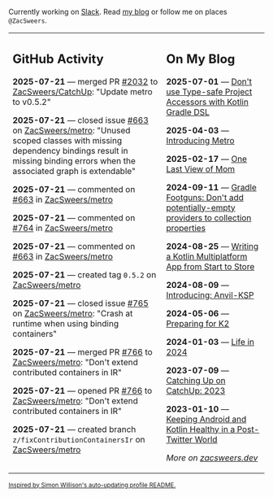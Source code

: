 Currently working on [Slack](https://slack.com/). Read [my blog](https://zacsweers.dev/) or follow me on places `@ZacSweers`.

<table><tr><td valign="top" width="60%">

## GitHub Activity
<!-- githubActivity starts -->
**2025-07-21** — merged PR [#2032](https://github.com/ZacSweers/CatchUp/pull/2032) to [ZacSweers/CatchUp](https://github.com/ZacSweers/CatchUp): "Update metro to v0.5.2"

**2025-07-21** — closed issue [#663](https://github.com/ZacSweers/metro/issues/663) on [ZacSweers/metro](https://github.com/ZacSweers/metro): "Unused scoped classes with missing dependency bindings result in missing binding errors when the associated graph is extendable"

**2025-07-21** — commented on [#663](https://github.com/ZacSweers/metro/issues/663#issuecomment-3097685141) in [ZacSweers/metro](https://github.com/ZacSweers/metro)

**2025-07-21** — commented on [#764](https://github.com/ZacSweers/metro/issues/764#issuecomment-3097667070) in [ZacSweers/metro](https://github.com/ZacSweers/metro)

**2025-07-21** — commented on [#663](https://github.com/ZacSweers/metro/issues/663#issuecomment-3097662591) in [ZacSweers/metro](https://github.com/ZacSweers/metro)

**2025-07-21** — created tag `0.5.2` on [ZacSweers/metro](https://github.com/ZacSweers/metro)

**2025-07-21** — closed issue [#765](https://github.com/ZacSweers/metro/issues/765) on [ZacSweers/metro](https://github.com/ZacSweers/metro): "Crash at runtime when using binding containers"

**2025-07-21** — merged PR [#766](https://github.com/ZacSweers/metro/pull/766) to [ZacSweers/metro](https://github.com/ZacSweers/metro): "Don't extend contributed containers in IR"

**2025-07-21** — opened PR [#766](https://github.com/ZacSweers/metro/pull/766) to [ZacSweers/metro](https://github.com/ZacSweers/metro): "Don't extend contributed containers in IR"

**2025-07-21** — created branch `z/fixContributionContainersIr` on [ZacSweers/metro](https://github.com/ZacSweers/metro)
<!-- githubActivity ends -->
</td><td valign="top" width="40%">

## On My Blog
<!-- blog starts -->
**2025-07-01** — [Don't use Type-safe Project Accessors with Kotlin Gradle DSL](https://www.zacsweers.dev/dont-use-type-safe-project-accessors-with-kotlin-gradle-dsl/)

**2025-04-03** — [Introducing Metro](https://www.zacsweers.dev/introducing-metro/)

**2025-02-17** — [One Last View of Mom](https://www.zacsweers.dev/one-last-view-of-mom/)

**2024-09-11** — [Gradle Footguns: Don't add potentially-empty providers to collection properties](https://www.zacsweers.dev/gradle-footgun-adding-empty-providers-to-collection-properties/)

**2024-08-25** — [Writing a Kotlin Multiplatform App from Start to Store](https://www.zacsweers.dev/writing-a-kotlin-multiplatform-app-from-start-to-store/)

**2024-08-09** — [Introducing: Anvil-KSP](https://www.zacsweers.dev/introducing-anvil-ksp/)

**2024-05-06** — [Preparing for K2](https://www.zacsweers.dev/preparing-for-k2/)

**2024-01-03** — [Life in 2024](https://www.zacsweers.dev/life-in-2024/)

**2023-07-09** — [Catching Up on CatchUp: 2023](https://www.zacsweers.dev/catching-up-on-catchup-2023/)

**2023-01-10** — [Keeping Android and Kotlin Healthy in a Post-Twitter World](https://www.zacsweers.dev/keeping-android-healthy/)
<!-- blog ends -->
_More on [zacsweers.dev](https://zacsweers.dev/)_
</td></tr></table>

<sub><a href="https://simonwillison.net/2020/Jul/10/self-updating-profile-readme/">Inspired by Simon Willison's auto-updating profile README.</a></sub>